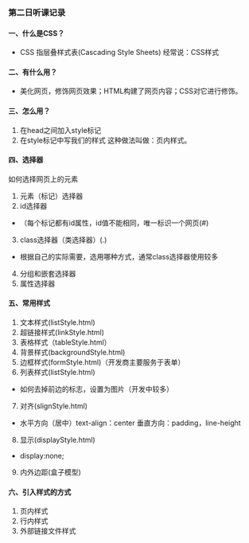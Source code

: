 ### 第二日听课记录
#### 一、什么是CSS？
- CSS 指层叠样式表(Cascading Style Sheets) 经常说：CSS样式
#### 二、有什么用？
- 美化网页，修饰网页效果；HTML构建了网页内容；CSS对它进行修饰。
#### 三、怎么用？
1. 在head之间加入style标记
2. 在style标记中写我们的样式
这种做法叫做：页内样式。
#### 四、选择器
  如何选择网页上的元素
1. 元素（标记）选择器
2. id选择器
- （每个标记都有id属性，id值不能相同，唯一标识一个网页(#)
3. class选择器（类选择器）(.)
- 根据自己的实际需要，选用哪种方式，通常class选择器使用较多
4. 分组和嵌套选择器
5. 属性选择器
#### 五、常用样式
1. 文本样式(listStyle.html)
2. 超链接样式(linkStyle.html)
3. 表格样式（tableStyle.html）
4. 背景样式(backgroundStyle.html)
5. 边框样式(formStyle.html)（开发商主要服务于表单）
6. 列表样式(listStyle.html)
- 如何去掉前边的标志，设置为图片（开发中较多）
7. 对齐(slignStyle.html)
- 水平方向（居中）text-align：center  垂直方向：padding，line-height
8. 显示(displayStyle.html)
- display:none;
9. 内外边距(盒子模型)
#### 六、引入样式的方式
1. 页内样式
2. 行内样式
3. 外部链接文件样式